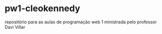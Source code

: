 # pw1-cleokennedy
repositório para as aulas de programação web 1 ministrada pelo professor Davi Villar
